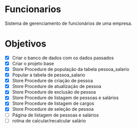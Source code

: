 # Funcionarios
Sistema de gerenciamento de funcionários de uma empresa.

# Objetivos

- [X] Criar o banco de dados com os dados passados
- [X] Criar o projeto base
- [X] Store Procedure de população da tabela pessoa_salario
- [X] Popular a tabela de pessoa_salario
- [X] Store Procedure de criação de pessoa
- [X] Store Procedure de atualização de pessoa
- [X] Store Procedure de exclusão de pessoa
- [X] Store Procedure de listagem de pessoas e salários
- [X] Store Procedure de listagem de cargos
- [X] Store Procedure de seleção de pessoa
- [ ] Página de listagem de pessoas e salários
- [ ] rotina de calcular/recalcular salário